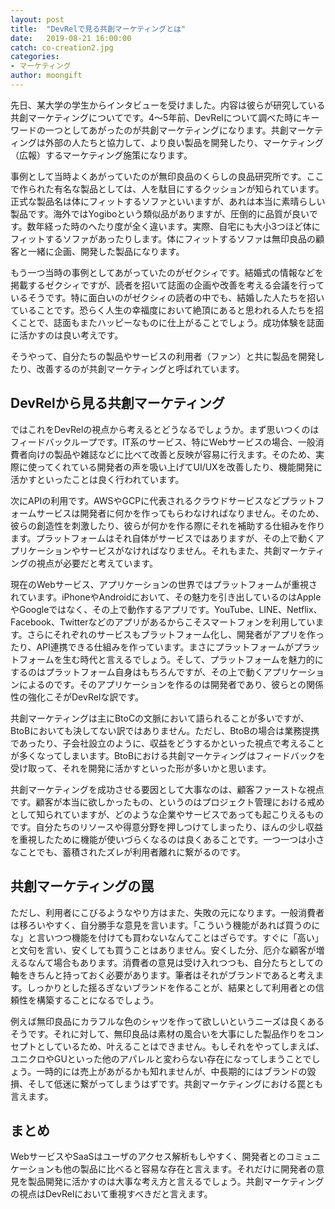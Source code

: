 ```yaml
---
layout: post
title:  "DevRelで見る共創マーケティングとは"
date:   2019-08-21 16:00:00
catch: co-creation2.jpg
categories:
- マーケティング
author: moongift
---
```


先日、某大学の学生からインタビューを受けました。内容は彼らが研究している共創マーケティングについてです。4〜5年前、DevRelについて調べた時にキーワードの一つとしてあがったのが共創マーケティングになります。共創マーケティングは外部の人たちと協力して、より良い製品を開発したり、マーケティング（広報）するマーケティング施策になります。

事例として当時よくあがっていたのが無印良品のくらしの良品研究所です。ここで作られた有名な製品としては、人を駄目にするクッションが知られています。正式な製品名は体にフィットするソファといいますが、あれは本当に素晴らしい製品です。海外ではYogiboという類似品がありますが、圧倒的に品質が良いです。数年経った時のへたり度が全く違います。実際、自宅にも大小3つほど体にフィットするソファがあったりします。体にフィットするソファは無印良品の顧客と一緒に企画、開発した製品になります。

もう一つ当時の事例としてあがっていたのがゼクシィです。結婚式の情報などを掲載するゼクシィですが、読者を招いて誌面の企画や改善を考える会議を行っているそうです。特に面白いのがゼクシィの読者の中でも、結婚した人たちを招いていることです。恐らく人生の幸福度において絶頂にあると思われる人たちを招くことで、誌面もまたハッピーなものに仕上がることでしょう。成功体験を誌面に活かすのは良い考えです。

そうやって、自分たちの製品やサービスの利用者（ファン）と共に製品を開発したり、改善するのが共創マーケティングと呼ばれています。

## DevRelから見る共創マーケティング

ではこれをDevRelの視点から考えるとどうなるでしょうか。まず思いつくのはフィードバックループです。IT系のサービス、特にWebサービスの場合、一般消費者向けの製品や雑誌などに比べて改善と反映が容易に行えます。そのため、実際に使ってくれている開発者の声を吸い上げてUI/UXを改善したり、機能開発に活かすといったことは良く行われています。

次にAPIの利用です。AWSやGCPに代表されるクラウドサービスなどプラットフォームサービスは開発者に何かを作ってもらわなければなりません。そのため、彼らの創造性を刺激したり、彼らが何かを作る際にそれを補助する仕組みを作ります。プラットフォームはそれ自体がサービスではありますが、その上で動くアプリケーションやサービスがなければなりません。それもまた、共創マーケティングの視点が必要だと考えています。

現在のWebサービス、アプリケーションの世界ではプラットフォームが重視されています。iPhoneやAndroidにおいて、その魅力を引き出しているのはAppleやGoogleではなく、その上で動作するアプリです。YouTube、LINE、Netflix、Facebook、Twitterなどのアプリがあるからこそスマートフォンを利用しています。さらにそれぞれのサービスもプラットフォーム化し、開発者がアプリを作ったり、API連携できる仕組みを作っています。まさにプラットフォームがプラットフォームを生む時代と言えるでしょう。そして、プラットフォームを魅力的にするのはプラットフォーム自身はもちろんですが、その上で動くアプリケーションによるのです。そのアプリケーションを作るのは開発者であり、彼らとの関係性の強化こそがDevRelな訳です。

共創マーケティングは主にBtoCの文脈において語られることが多いですが、BtoBにおいても決してない訳ではありません。ただし、BtoBの場合は業務提携であったり、子会社設立のように、収益をどうするかといった視点で考えることが多くなってしまいます。BtoBにおける共創マーケティングはフィードバックを受け取って、それを開発に活かすといった形が多いかと思います。

共創マーケティングを成功させる要因として大事なのは、顧客ファーストな視点です。顧客が本当に欲しかったもの、というのはプロジェクト管理における戒めとして知られていますが、どのような企業やサービスであっても起こりえるものです。自分たちのリソースや得意分野を押しつけてしまったり、ほんの少し収益を重視したために機能が使いづらくなるのは良くあることです。一つ一つは小さなことでも、蓄積されたズレが利用者離れに繋がるのです。

## 共創マーケティングの罠

ただし、利用者にこびるようなやり方はまた、失敗の元になります。一般消費者は移ろいやすく、自分勝手な意見を言います。「こういう機能があれば買うのにな」と言いつつ機能を付けても買わないなんてことはざらです。すぐに「高い」と文句を言い、安くしても買うことはありません。安くした分、厄介な顧客が増えるなんて場合もあります。消費者の意見は受け入れつつも、自分たちとしての軸をきちんと持っておく必要があります。筆者はそれがブランドであると考えます。しっかりとした揺るぎないブランドを作ることが、結果として利用者との信頼性を構築することになるでしょう。

例えば無印良品にカラフルな色のシャツを作って欲しいというニーズは良くあるそうです。それに対して、無印良品は素材の風合いを大事にした製品作りをコンセプトとしているため、叶えることはできません。もしそれをやってしまえば、ユニクロやGUといった他のアパレルと変わらない存在になってしまうことでしょう。一時的には売上があがるかも知れませんが、中長期的にはブランドの毀損、そして低迷に繋がってしまうはずです。共創マーケティングにおける罠とも言えます。

## まとめ

WebサービスやSaaSはユーザのアクセス解析もしやすく、開発者とのコミュニケーションも他の製品に比べると容易な存在と言えます。それだけに開発者の意見を製品開発に活かすのは大事な考え方と言えるでしょう。共創マーケティングの視点はDevRelにおいて重視すべきだと言えます。
